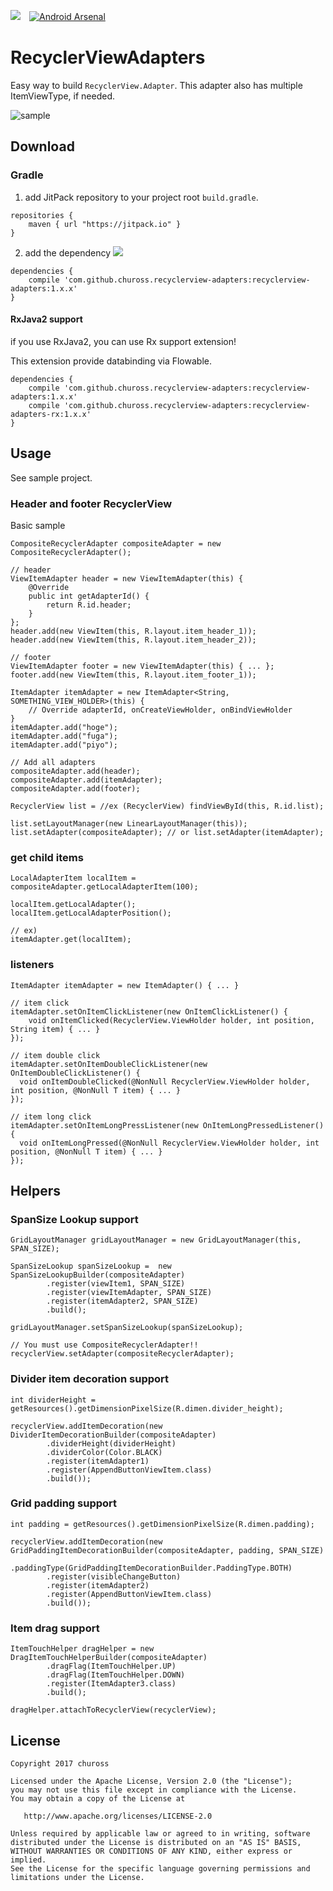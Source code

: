 [![](https://jitpack.io/v/chuross/recyclerview-adapters.svg)](https://jitpack.io/#chuross/recyclerview-adapters)　[![Android Arsenal](https://img.shields.io/badge/Android%20Arsenal-recyclerview--adapters-brightgreen.svg?style=flat)](https://android-arsenal.com/details/1/5666)

# RecyclerViewAdapters
Easy way to build `RecyclerView.Adapter`.
This adapter also has multiple ItemViewType, if needed.

![sample](https://cloud.githubusercontent.com/assets/1422031/24061304/42627b7e-0b9a-11e7-97d1-14a6cabcfd59.gif)

## Download
### Gradle
1. add JitPack repository to your project root `build.gradle`.
```
repositories {
    maven { url "https://jitpack.io" }
}
```

2. add the dependency
[![](https://jitpack.io/v/chuross/recyclerview-adapters.svg)](https://jitpack.io/#chuross/recyclerview-adapters)

```
dependencies {
    compile 'com.github.chuross.recyclerview-adapters:recyclerview-adapters:1.x.x'
}
```

#### RxJava2 support
if you use RxJava2, you can use Rx support extension!

This extension provide databinding via Flowable.

```
dependencies {
    compile 'com.github.chuross.recyclerview-adapters:recyclerview-adapters:1.x.x'
    compile 'com.github.chuross.recyclerview-adapters:recyclerview-adapters-rx:1.x.x'
}
```

## Usage
See sample project.

### Header and footer RecyclerView
Basic sample

```
CompositeRecyclerAdapter compositeAdapter = new CompositeRecyclerAdapter();

// header
ViewItemAdapter header = new ViewItemAdapter(this) {
    @Override
    public int getAdapterId() {
        return R.id.header;
    }
};
header.add(new ViewItem(this, R.layout.item_header_1));
header.add(new ViewItem(this, R.layout.item_header_2));

// footer
ViewItemAdapter footer = new ViewItemAdapter(this) { ... };
footer.add(new ViewItem(this, R.layout.item_footer_1));

ItemAdapter itemAdapter = new ItemAdapter<String, SOMETHING_VIEW_HOLDER>(this) {
    // Override adapterId, onCreateViewHolder, onBindViewHolder
}
itemAdapter.add("hoge");
itemAdapter.add("fuga");
itemAdapter.add("piyo");

// Add all adapters
compositeAdapter.add(header);
compositeAdapter.add(itemAdapter);
compositeAdapter.add(footer);

RecyclerView list = //ex (RecyclerView) findViewById(this, R.id.list);

list.setLayoutManager(new LinearLayoutManager(this));
list.setAdapter(compositeAdapter); // or list.setAdapter(itemAdapter);
```

### get child items
```
LocalAdapterItem localItem = compositeAdapter.getLocalAdapterItem(100);

localItem.getLocalAdapter();
localItem.getLocalAdapterPosition();

// ex)
itemAdapter.get(localItem);
```

### listeners
```
ItemAdapter itemAdapter = new ItemAdapter() { ... }

// item click
itemAdapter.setOnItemClickListener(new OnItemClickListener() {
    void onItemClicked(RecyclerView.ViewHolder holder, int position, String item) { ... }
});

// item double click
itemAdapter.setOnItemDoubleClickListener(new OnItemDoubleClickListener() {
  void onItemDoubleClicked(@NonNull RecyclerView.ViewHolder holder, int position, @NonNull T item) { ... }
});

// item long click
itemAdapter.setOnItemLongPressListener(new OnItemLongPressedListener() {
  void onItemLongPressed(@NonNull RecyclerView.ViewHolder holder, int position, @NonNull T item) { ... }
});
```
## Helpers
### SpanSize Lookup support
```
GridLayoutManager gridLayoutManager = new GridLayoutManager(this, SPAN_SIZE);

SpanSizeLookup spanSizeLookup =  new SpanSizeLookupBuilder(compositeAdapter)
        .register(viewItem1, SPAN_SIZE)
        .register(viewItemAdapter, SPAN_SIZE)
        .register(itemAdapter2, SPAN_SIZE)
        .build();

gridLayoutManager.setSpanSizeLookup(spanSizeLookup);

// You must use CompositeRecyclerAdapter!!
recyclerView.setAdapter(compositeRecyclerAdapter);
```

### Divider item decoration support
```
int dividerHeight = getResources().getDimensionPixelSize(R.dimen.divider_height);

recyclerView.addItemDecoration(new DividerItemDecorationBuilder(compositeAdapter)
        .dividerHeight(dividerHeight)
        .dividerColor(Color.BLACK)
        .register(itemAdapter1)
        .register(AppendButtonViewItem.class)
        .build());
```

### Grid padding support
```
int padding = getResources().getDimensionPixelSize(R.dimen.padding);

recyclerView.addItemDecoration(new GridPaddingItemDecorationBuilder(compositeAdapter, padding, SPAN_SIZE)
        .paddingType(GridPaddingItemDecorationBuilder.PaddingType.BOTH)
        .register(visibleChangeButton)
        .register(itemAdapter2)
        .register(AppendButtonViewItem.class)
        .build());
```

### Item drag support
```
ItemTouchHelper dragHelper = new DragItemTouchHelperBuilder(compositeAdapter)
        .dragFlag(ItemTouchHelper.UP)
        .dragFlag(ItemTouchHelper.DOWN)
        .register(ItemAdapter3.class)
        .build();
        
dragHelper.attachToRecyclerView(recyclerView);
```

## License
```
Copyright 2017 chuross

Licensed under the Apache License, Version 2.0 (the "License");
you may not use this file except in compliance with the License.
You may obtain a copy of the License at

   http://www.apache.org/licenses/LICENSE-2.0

Unless required by applicable law or agreed to in writing, software
distributed under the License is distributed on an "AS IS" BASIS,
WITHOUT WARRANTIES OR CONDITIONS OF ANY KIND, either express or implied.
See the License for the specific language governing permissions and
limitations under the License.
```
